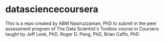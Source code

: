 datasciencecoursera
===================

This is a repo created by ABM Nasiruzzaman, PhD to submit in the peer assessment program of The Data Scientist's Toolbox course in Coursera taught by Jeff Leek, PhD, Roger D. Peng, PhD, Brian Caffo, PhD
